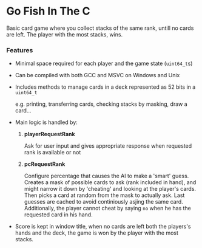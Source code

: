 Go Fish In The C
================

Basic card game where you collect stacks of the same rank, untill no cards are left.
The player with the most stacks, wins.

### Features
 - Minimal space required for each player and the game state (`uint64_t`s)
 - Can be compiled with both GCC and MSVC on Windows and Unix
 - Includes methods to manage cards in a deck represented as 52 bits in a `uint64_t`
 
   e.g. printing, transferring cards, checking stacks by masking, draw a card...
 - Main logic is handled by:
   1. **playerRequestRank**
   
      Ask for user input and gives appropriate response when requested rank is available or not
   2. **pcRequestRank**
   
      Configure percentage that causes the AI to make a 'smart' guess.
      Creates a mask of possible cards to ask (rank included in hand),
      and might narrow it down by 'cheating' and looking at the player's cards.
      Then picks a card at random from the mask to actually ask.
      Last guesses are cached to avoid continiously asjing the same card.
      Additionally, the player cannot cheat by saying `no` when he has the requested card in his hand.
 - Score is kept in window title, when no cards are left both the players's hands and the deck,
   the game is won by the player with the most stacks.
